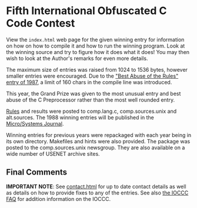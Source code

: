# Fifth International Obfuscated C Code Contest

View the `index.html` web page for the given winning entry for information on how
on how to compile it and how to run the winning program.
Look at the winning source and try to figure how it does what it does!
You may then wish to look at the Author's remarks for even more details.

The maximum size of entries was raised from 1024 to 1536 bytes, however smaller
entries were encouraged.  Due to the ["Best Abuse of the Rules" entry of
1987](/1987/biggar/index.html), a limit of 160 chars in the compile line was introduced.

This year, the Grand Prize was given to the most unusual entry and best
abuse of the C Preprocessor rather than the most well rounded entry.

[Rules](rules.txt) and results were posted to comp.lang.c, comp.sources.unix and
alt.sources.  The 1988 winning entries will be published in the [Micro/Systems
Journal](https://www.vintage-computer.com/publications.php?microsystemsjournal).

Winning entries for previous years were repackaged with each year
being in its own directory.  Makefiles and hints were also provided.
The package was posted to the comp.sources.unix newsgroup.  They are
also available on a wide number of USENET archive sites.


## Final Comments

**IMPORTANT NOTE**: See [contact.html](../contact.html) for up to date contact details
as well as details on how to provide fixes to any of the entries.
See also [the IOCCC FAQ](../faq.html) for addition information on the IOCCC.


<!--

    Copyright © 1984-2024 by Landon Curt Noll. All Rights Reserved.

    You are free to share and adapt this file under the terms of this license:

	Creative Commons Attribution-ShareAlike 4.0 International (CC BY-SA 4.0)

    For more information, see:

	https://creativecommons.org/licenses/by-sa/4.0/

-->
